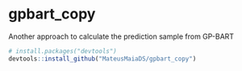 # gpbart_copy
Another approach to calculate the prediction sample from GP-BART


```r
# install.packages("devtools")
devtools::install_github("MateusMaiaDS/gpbart_copy")
```
